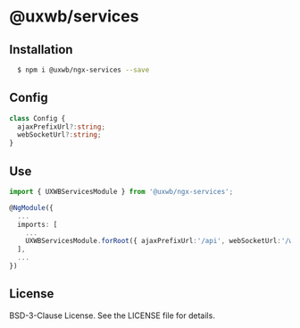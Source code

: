 # @uxwb/services

## Installation

```bash
  $ npm i @uxwb/ngx-services --save
```

## Config

```typescript
class Config {
  ajaxPrefixUrl?:string;
  webSocketUrl?:string;
}
```
## Use

```typescript
import { UXWBServicesModule } from '@uxwb/ngx-services';

@NgModule({
  ...
  imports: [
    ...
    UXWBServicesModule.forRoot({ ajaxPrefixUrl:'/api', webSocketUrl:'/ws' }),
  ],
  ...
})
```

## License

BSD-3-Clause License. See the LICENSE file for details.
